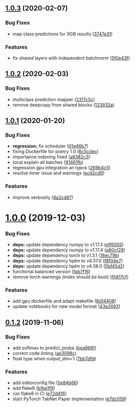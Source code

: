 
## [1.0.3](https://github.com/dreamquark-ai/tabnet/compare/v1.0.2...v1.0.3) (2020-02-07)


### Bug Fixes

* map class predictions for XGB results ([3747e2f](https://github.com/dreamquark-ai/tabnet/commit/3747e2f8362174fbf49b7e4890e04427cc4d5fdd))


### Features

* fix shared layers with independent batchnorm ([5f0e43f](https://github.com/dreamquark-ai/tabnet/commit/5f0e43fb961431437d33abe5d70251cf8067d14d))



## [1.0.2](https://github.com/dreamquark-ai/tabnet/compare/v1.0.1...v1.0.2) (2020-02-03)


### Bug Fixes

* multiclass prediction mapper ([2317c5c](https://github.com/dreamquark-ai/tabnet/commit/2317c5cc03c9c9af9e627503fb35934ea6194ce6))
* remove deepcopy from shared blocks ([123932a](https://github.com/dreamquark-ai/tabnet/commit/123932ade14a61a466074269ce7bcf0e61a24613))



## [1.0.1](https://github.com/dreamquark-ai/tabnet/compare/v1.0.0...v1.0.1) (2020-01-20)


### Bug Fixes

* **regression:** fix scheduler ([01e46b7](https://github.com/dreamquark-ai/tabnet/commit/01e46b7b53aa5cb880cca5d1492ef67788c0075e))
* fixing Dockerfile for poetry 1.0 ([6c5cdec](https://github.com/dreamquark-ai/tabnet/commit/6c5cdeca8f3c5a58e2f557f2d8bb5127d3d7f691))
* importance indexing fixed ([a8382c3](https://github.com/dreamquark-ai/tabnet/commit/a8382c31099d59e03c432479b2798abc90f55a58))
* local explain all batches ([91461fb](https://github.com/dreamquark-ai/tabnet/commit/91461fbcd4b8c806e920936e0154258b2dc02373))
* regression gpu integration an typos ([269b4c5](https://github.com/dreamquark-ai/tabnet/commit/269b4c59fcb12d1c24fea7b9e15c7b63aa9939e0))
* resolve timer issue and warnings ([ecd2cd9](https://github.com/dreamquark-ai/tabnet/commit/ecd2cd9c39c1f977868888d6b3abd719a7ee21f4))


### Features

* improve verbosity ([8a2cd87](https://github.com/dreamquark-ai/tabnet/commit/8a2cd8783b4d538648f435798a937a05262a76df))



# [1.0.0](https://github.com/dreamquark-ai/tabnet/compare/v0.1.2...v1.0.0) (2019-12-03)


### Bug Fixes

* **deps:** update dependency numpy to v1.17.3 ([eff6555](https://github.com/dreamquark-ai/tabnet/commit/eff6555ee0b9adbfe90e851eb696cc69df8b2f7d))
* **deps:** update dependency numpy to v1.17.4 ([a80cf29](https://github.com/dreamquark-ai/tabnet/commit/a80cf29cfdb3238518ed73a34b84cd2673272431))
* **deps:** update dependency torch to v1.3.1 ([18ec79b](https://github.com/dreamquark-ai/tabnet/commit/18ec79b879c99671cf756e02a811fee81a915649))
* **deps:** update dependency tqdm to v4.37.0 ([f8f04e7](https://github.com/dreamquark-ai/tabnet/commit/f8f04e783704a204d067c5b67a595e7efc9d7801))
* **deps:** update dependency tqdm to v4.38.0 ([0bf45d2](https://github.com/dreamquark-ai/tabnet/commit/0bf45d26fc241fcfc15e03992a3383f32017ff88))
* functional balanced version ([fab7f16](https://github.com/dreamquark-ai/tabnet/commit/fab7f166a03060a492bc16f78d82ece7f26516b3))
* remove torch warnings (index should be bool) ([f5817cf](https://github.com/dreamquark-ai/tabnet/commit/f5817cfe65d35a4ccb2cba8a147d8696418f09da))


### Features

* add gpu dockerfile and adapt makefile ([8d14406](https://github.com/dreamquark-ai/tabnet/commit/8d14406b9f6b651d6a1fa809c5c2b06ff017422e))
* update notebooks for new model format ([43e2693](https://github.com/dreamquark-ai/tabnet/commit/43e269301c4379ed0daf8f9007ab5048abcbb553))



## [0.1.2](https://github.com/dreamquark-ai/tabnet/compare/e7dc059d8d45ce207b3c24e975dda68fec2155ba...v0.1.2) (2019-11-06)


### Bug Fixes

* add softmax to predict_proba ([bea966f](https://github.com/dreamquark-ai/tabnet/commit/bea966f48ed4521766197f4d424c153f68704733))
* correct code linting ([ae3098c](https://github.com/dreamquark-ai/tabnet/commit/ae3098c0eda62d03f94e52d24a915878f6187100))
* float type when output_dim=1 ([7bb7dfd](https://github.com/dreamquark-ai/tabnet/commit/7bb7dfddb81047503cf44a8d0ae16e14594a7b24))


### Features

* add editorconfig file ([5e84b66](https://github.com/dreamquark-ai/tabnet/commit/5e84b6603ef5c8c5f6fc40b0563c2e9632bb07a2))
* add flake8 ([b1be1f9](https://github.com/dreamquark-ai/tabnet/commit/b1be1f9aa3e822c05094d0483d6269a184360b07))
* run flake8 in CI ([e72d416](https://github.com/dreamquark-ai/tabnet/commit/e72d4160ee46c80dc853c4b3b81bb87ea1bce11d))
* start PyTorch TabNet Paper Implementation ([e7dc059](https://github.com/dreamquark-ai/tabnet/commit/e7dc059d8d45ce207b3c24e975dda68fec2155ba))
